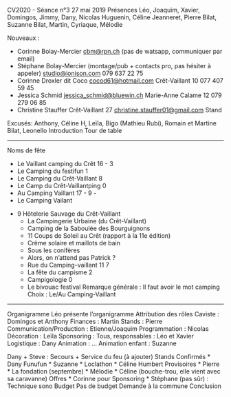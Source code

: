 CV2020 - Séance n°3
27 mai 2019
Présences
Léo, Joaquim, Xavier, Domingos, Jimmy, Dany, Nicolas Huguenin, Céline Jeanneret, Pierre Bilat, Suzanne Bilat, Martin, Cyriaque, Mélodie


Nouveaux : 
* Corinne Bolay-Mercier
cbm@rpn.ch (pas de watsapp, communiquer par email)
* Stéphane Bolay-Mercier
(montage/pub + contacts pro, pas hésiter à appeler)
studio@ionison.com
079 637 22 75
* Corinne Droxler dit Coco
cocod61@hotmail.com
Crêt-Vaillant 10
077 407 59 45
* Jessica Schmid
jessica_schmid@bluewin.ch
Marie-Anne Calame 12
079 279 06 85
* Christine Stauffer
Crêt-Vaillant 27
christine.stauffer01@gmail.com
Stand


Excusés:
Anthony, Céline H, Leïla, Bigo (Mathieu Rubi), Romain et Martine Bilat, Leonello
Introduction
Tour de table

________________
Noms de fête
   * Le Vaillant camping du Crêt
16 - 3
   * Le Camping du festifun
1
   * Le Camping du Crêt-Vaillant
8
   * Le Camp du Crêt-Vaillantping
0
   * Au Camping Vaillant
17 - 9 - 
   * Le Camping Vailant
- 9
Hôtelerie Sauvage du Crêt-Vaillant
   * La Campingerie Urbaine (du Crêt-Vaillant)
   * Camping de la Saboulée des Bourguignons
   * 11 Coups de Soleil au Crêt (rapport à la 11e édition)
   * Crème solaire et maillots de bain
   * Sous les conifères
   * Alors, on n’attend pas Patrick ?
   * Rue du Camping-vaillant 11
7
   * La fête du campisme
2
   * Campigologie
0
   * Le bivouac festival
Remarque générale : Il faut avoir le mot camping
Choix : Le/Au Camping-Vaillant
________________
Organigramme
Léo présente l’organigramme
Attribution des rôles
Caviste : Domingos et Anthony
Finances : Martin
Stands : Pierre
Communication/Production : Etienne/Joaquim
Programmation : Nicolas
Décoration : Leïla
Sponsoring : Tous, responsables : Léo et Xavier
Logistique : Dany
Animation : …
Animation enfant : Suzanne


Dany + Steve : Secours + Service du feu (à ajouter)
Stands
Confirmés
      * Dany Funufun
      * Suzanne
      * Loclathon
      * Céline Humbert
Provisoires
      * Pierre
      * La fondation (septembre)
      * Mélodie
      * Céline (bouche-trou, elle vient avec sa caravanne)
Offres
      * Corinne pour Sponsoring
      * Stéphane (pas sûr) : Technique sono
Budget
Pas de budget
Demande à la commune
Conclusion